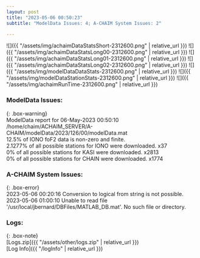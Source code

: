 ```yaml
---
layout: post
title: "2023-05-06 00:50:23"
subtitle: "ModelData Issues: 4; A-CHAIM System Issues: 2"

---
```


![]({{ "/assets/img/achaimDataStatsShort-2312600.png" | relative_url }})
![]({{ "/assets/img/achaimDataStatsLong00-2312600.png" | relative_url }})
![]({{ "/assets/img/achaimDataStatsLong01-2312600.png" | relative_url }})
![]({{ "/assets/img/achaimDataStatsLong02-2312600.png" | relative_url }})
![]({{ "/assets/img/modelDataDataStats-2312600.png" | relative_url }})
![]({{ "/assets/img/modelDataStationStats-2312600.png" | relative_url }})
![]({{ "/assets/img/achaimRunTime-2312600.png" | relative_url }})


### ModelData Issues:  
  
{: .box-warning}  
 ModelData report for 06-May-2023 00:50:10   
 /home/chaim/ACHAIM_SERVER/A-CHAIM/modelData/2023/126/00/modelData.mat   
 12.5% of IONO foF2 data is non-zero and finite.   
 2.1277% of all possible stations for IONO were downloaded. x37   
 0% of all possible stations for KASI were downloaded. x2813   
 0% of all possible stations for CHAIN were downloaded. x1774   
  
### A-CHAIM System Issues:  
  
{: .box-error}  
2023-05-06 00:20:16 Conversion to logical from string is not possible.  
2023-05-06 01:00:10 Unable to read file '/usr/local/jbernard/DBFiles/MATLAB_DB.mat'. No such file or directory.  

### Logs:  
  
{: .box-note}  
[Logs.zip]({{ "/assets/other/logs.zip" | relative_url }})  
[Log Info]({{ "/logInfo" | relative_url }})  
